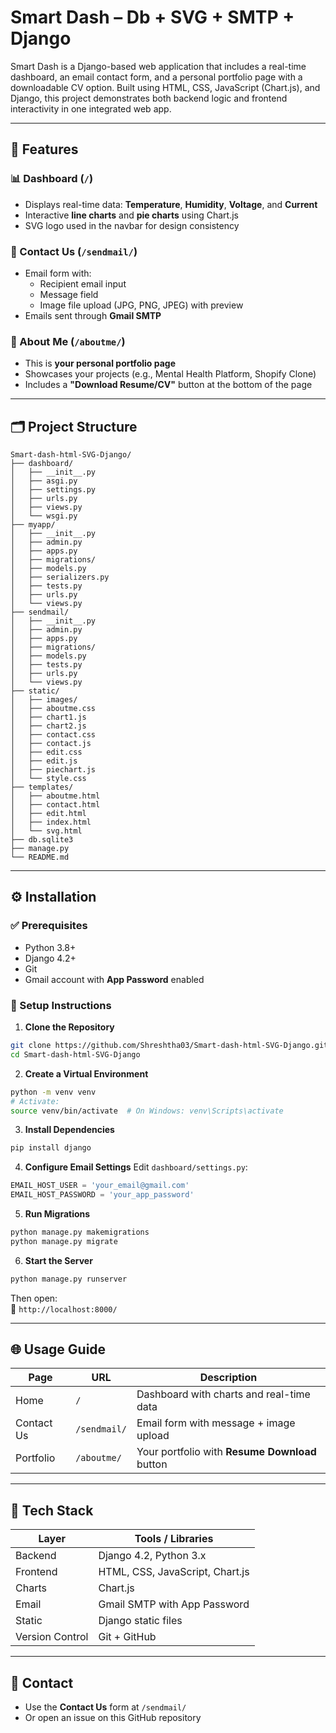 # Smart Dash – Db + SVG + SMTP + Django 

Smart Dash is a Django-based web application that includes a real-time dashboard, an email contact form, and a personal portfolio page with a downloadable CV option. Built using HTML, CSS, JavaScript (Chart.js), and Django, this project demonstrates both backend logic and frontend interactivity in one integrated web app.

---

## 🔧 Features

### 📊 Dashboard (`/`)
- Displays real-time data: **Temperature**, **Humidity**, **Voltage**, and **Current**
- Interactive **line charts** and **pie charts** using Chart.js
- SVG logo used in the navbar for design consistency

### 📩 Contact Us (`/sendmail/`)
- Email form with:
  - Recipient email input
  - Message field
  - Image file upload (JPG, PNG, JPEG) with preview
- Emails sent through **Gmail SMTP**

### 👤 About Me (`/aboutme/`)
- This is **your personal portfolio page**
- Showcases your projects (e.g., Mental Health Platform, Shopify Clone)
- Includes a **"Download Resume/CV"** button at the bottom of the page

---

## 🗂️ Project Structure

```
Smart-dash-html-SVG-Django/
├── dashboard/
│   ├── __init__.py
│   ├── asgi.py
│   ├── settings.py
│   ├── urls.py
│   ├── views.py
│   └── wsgi.py
├── myapp/
│   ├── __init__.py
│   ├── admin.py
│   ├── apps.py
│   ├── migrations/
│   ├── models.py
│   ├── serializers.py
│   ├── tests.py
│   ├── urls.py
│   └── views.py
├── sendmail/
│   ├── __init__.py
│   ├── admin.py
│   ├── apps.py
│   ├── migrations/
│   ├── models.py
│   ├── tests.py
│   ├── urls.py
│   └── views.py
├── static/
│   ├── images/
│   ├── aboutme.css
│   ├── chart1.js
│   ├── chart2.js
│   ├── contact.css
│   ├── contact.js
│   ├── edit.css
│   ├── edit.js
│   ├── piechart.js
│   └── style.css
├── templates/
│   ├── aboutme.html
│   ├── contact.html
│   ├── edit.html
│   ├── index.html
│   └── svg.html
├── db.sqlite3
├── manage.py
└── README.md
```

---

## ⚙️ Installation

### ✅ Prerequisites
- Python 3.8+
- Django 4.2+
- Git
- Gmail account with **App Password** enabled

### 🚀 Setup Instructions

1. **Clone the Repository**
```bash
git clone https://github.com/Shreshtha03/Smart-dash-html-SVG-Django.git
cd Smart-dash-html-SVG-Django
```

2. **Create a Virtual Environment**
```bash
python -m venv venv
# Activate:
source venv/bin/activate  # On Windows: venv\Scripts\activate
```

3. **Install Dependencies**
```bash
pip install django
```

4. **Configure Email Settings**
Edit `dashboard/settings.py`:
```python
EMAIL_HOST_USER = 'your_email@gmail.com'
EMAIL_HOST_PASSWORD = 'your_app_password'
```

5. **Run Migrations**
```bash
python manage.py makemigrations
python manage.py migrate
```

6. **Start the Server**
```bash
python manage.py runserver
```

Then open:  
📍 `http://localhost:8000/`

---

## 🌐 Usage Guide

| Page         | URL             | Description                                       |
|--------------|------------------|---------------------------------------------------|
| Home         | `/`              | Dashboard with charts and real-time data         |
| Contact Us   | `/sendmail/`     | Email form with message + image upload           |
| Portfolio    | `/aboutme/`      | Your portfolio with **Resume Download** button   |

---

## 🧰 Tech Stack

| Layer     | Tools / Libraries                    |
|-----------|--------------------------------------|
| Backend   | Django 4.2, Python 3.x               |
| Frontend  | HTML, CSS, JavaScript, Chart.js      |
| Charts    | Chart.js                             |
| Email     | Gmail SMTP with App Password         |
| Static    | Django static files                  |
| Version Control | Git + GitHub                   |

---

## 🙋 Contact

- Use the **Contact Us** form at `/sendmail/`
- Or open an issue on this GitHub repository
